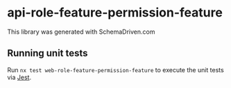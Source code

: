 
# api-role-feature-permission-feature

This library was generated with SchemaDriven.com

## Running unit tests

Run `nx test web-role-feature-permission-feature` to execute the unit tests via [Jest](https://jestjs.io).

